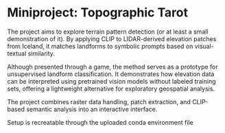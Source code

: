 # Miniproject: Topographic Tarot

The project aims to explore terrain pattern detection (or at least a small demonstration of it). By applying CLIP to LIDAR-derived elevation patches from Iceland, it matches landforms to symbolic prompts based on visual-textual similarity.

Although presented through a game, the method serves as a prototype for unsupervised landform classification. It demonstrates how elevation data can be interpreted using pretrained vision models without labeled training sets, offering a lightweight alternative for exploratory geospatial analysis.

The project combines raster data handling, patch extraction, and CLIP-based semantic analysis into an interactive interface.

Setup is recreatable through the uploaded conda environment file

